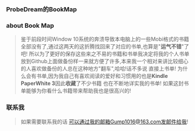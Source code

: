 ### ProbeDream的BookMap

### about Book Map
>   鉴于前段时间Window 10系统的奔溃导致本电脑上的一些Mobi格式的书籍全部没有了,通过这两天的这折腾找回来了对应的书单,也算是"**运气不错**"了吧!
    所以为了更好的保存这些来之不易的书籍和书单我决定将我的个人书单放到Github上面做备份样一来就方便了许多,本来我一个相对来讲比较细心的人喜欢做备份的人总在这种地方"翻车",哈哈!话不多说 直接上书单!
    为什么会有书单,因为我自己有喜欢阅读的爱好和习惯用的也是**Kindle PaperWhite 3**因此**收藏**了不少书籍 也在不断地详实我的书单!  如果这封书单能够为你看什么书籍带来帮助我也是很高兴的! 
         

### 联系我

>如果需要联系我的话 可以通过我的邮箱Gump1016@163.com发邮件给我!
